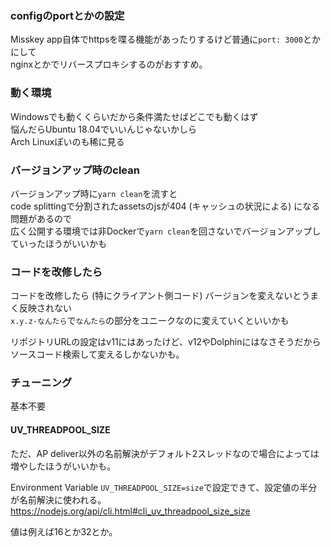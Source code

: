 

### configのportとかの設定
Misskey app自体でhttpsを喋る機能があったりするけど普通に`port: 3000`とかにして  
nginxとかでリバースプロキシするのがおすすめ。

### 動く環境
Windowsでも動くくらいだから条件満たせばどこでも動くはず  
悩んだらUbuntu 18.04でいいんじゃないかしら  
Arch Linuxぽいのも稀に見る  

### バージョンアップ時のclean
バージョンアップ時に`yarn clean`を流すと  
code splittingで分割されたassetsのjsが404 (キャッシュの状況による) になる問題があるので  
広く公開する環境では非Dockerで`yarn clean`を回さないでバージョンアップしていったほうがいいかも

### コードを改修したら
コードを改修したら (特にクライアント側コード) バージョンを変えないとうまく反映されない  
`x.y.z-なんたら`で`なんたら`の部分をユニークなのに変えていくといいかも  

リポジトリURLの設定はv11にはあったけど、v12やDolphinにはなさそうだからソースコード検索して変えるしかないかも。

### チューニング
基本不要

#### UV_THREADPOOL_SIZE
ただ、AP deliver以外の名前解決がデフォルト2スレッドなので場合によっては増やしたほうがいいかも。

Environment Variable `UV_THREADPOOL_SIZE=size`で設定できて、設定値の半分が名前解決に使われる。  
https://nodejs.org/api/cli.html#cli_uv_threadpool_size_size

値は例えば16とか32とか。








